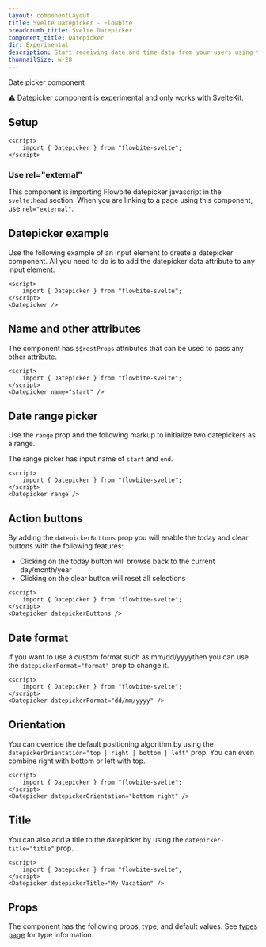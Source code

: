 ```yaml
---
layout: componentLayout
title: Svelte Datepicker - Flowbite
breadcrumb_title: Svelte Datepicker
component_title: Datepicker
dir: Experimental
description: Start receiving date and time data from your users using this free datepicker element based on Tailwind utility-classes and vanilla JavaScript
thumnailSize: w-28
---
```

<script>
  import { TableProp, TableDefaultRow } from '../../utils'
  import { Alert } from '$lib'
  import { props as items } from '../../props/Datepicker.json'
</script>
Date picker component

<div class="p-8">
    <Alert color="red">
        <span class="font-medium">⚠️ Datepicker component is experimental and only works with SvelteKit.</span>
    </Alert>
</div>

## Setup

```svelte example hideOutput
<script>
    import { Datepicker } from "flowbite-svelte";
</script>
```

### Use rel="external"

This component is importing Flowbite datepicker javascript in the `svelte:head` section. When you are
linking to a page using this component, use `rel="external"`.

## Datepicker example

Use the following example of an input element to create a datepicker component. All you need to do is
to add the datepicker data attribute to any input element.

```svelte example hideOutput
<script>
    import { Datepicker } from "flowbite-svelte";
</script>
<Datepicker />
```

## Name and other attributes

The component has `$$restProps` attributes that can be used to pass any other attribute.

```svelte example hideOutput
<script>
    import { Datepicker } from "flowbite-svelte";
</script>
<Datepicker name="start" />
```

## Date range picker

Use the `range` prop and the following markup to initialize two datepickers as a range.

The range picker has input name of `start` and `end`.

```svelte example hideOutput
<script>
    import { Datepicker } from "flowbite-svelte";
</script>
<Datepicker range />
```

## Action buttons

By adding the `datepickerButtons` prop you will enable the today and clear buttons with the following features:
- Clicking on the today button will browse back to the current day/month/year
- Clicking on the clear button will reset all selections

```svelte example hideOutput
<script>
    import { Datepicker } from "flowbite-svelte";
</script>
<Datepicker datepickerButtons />
```

## Date format

If you want to use a custom format such as mm/dd/yyyythen you can use the `datepickerFormat="format"` prop to change it.

```svelte example hideOutput
<script>
    import { Datepicker } from "flowbite-svelte";
</script>
<Datepicker datepickerFormat="dd/mm/yyyy" />
```

## Orientation

You can override the default positioning algorithm by using the  `datepickerOrientation="top | right | bottom | left"`
prop. You can even combine right with bottom or left with top.

```svelte example hideOutput
<script>
    import { Datepicker } from "flowbite-svelte";
</script>
<Datepicker datepickerOrientation="bottom right" />
```

## Title

You can also add a title to the datepicker by using the `datepicker-title="title"` prop.

```svelte example hideOutput
<script>
    import { Datepicker } from "flowbite-svelte";
</script>
<Datepicker datepickerTitle="My Vacation" />
```

## Props

The component has the following props, type, and default values. See [types page](/docs/pages/typescript) for type information.

<TableProp>
    <TableDefaultRow {items} rowState="hover" />
</TableProp>
